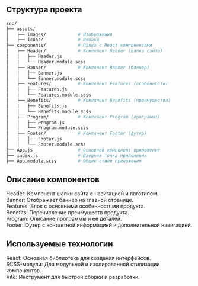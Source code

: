 ## Структура проекта

```bash
src/
├── assets/
│   ├── images/            # Изображения
│   ├── icons/             # Иконки
├── components/            # Папка с React компонентами
│   ├── Header/            # Компонент Header (шапка сайта)
│   │   ├── Header.js
│   │   └── Header.module.scss
│   ├── Banner/            # Компонент Banner (баннер)
│   │   ├── Banner.js
│   │   └── Banner.module.scss
│   ├── Features/          # Компонент Features (особенности)
│   │   ├── Features.js
│   │   └── Features.module.scss
│   ├── Benefits/          # Компонент Benefits (преимущества)
│   │   ├── Benefits.js
│   │   └── Benefits.module.scss
│   ├── Program/           # Компонент Program (программа)
│   │   ├── Program.js
│   │   └── Program.module.scss
│   ├── Footer/            # Компонент Footer (футер)
│   │   ├── Footer.js
│   │   └── Footer.module.scss
├── App.js                 # Основной компонент приложения
├── index.js               # Входная точка приложения
├── App.module.scss        # Общие стили приложения
```

## Описание компонентов
Header: Компонент шапки сайта с навигацией и логотипом.  
Banner: Отображает баннер на главной странице.  
Features: Блок с основными особенностями продукта.   
Benefits: Перечисление преимуществ продукта.  
Program: Описание программы и её деталей.  
Footer: Футер с контактной информацией и дополнительной навигацией.  

## Используемые технологии
React: Основная библиотека для создания интерфейсов.  
SCSS-модули: Для модульной и изолированной стилизации компонентов.  
Vite: Инструмент для быстрой сборки и разработки.  
